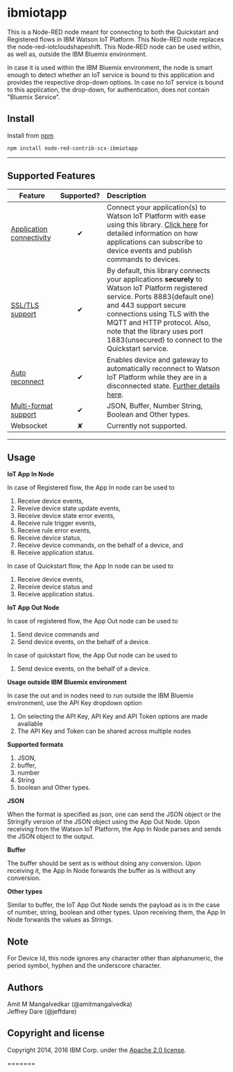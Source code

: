 ibmiotapp
========================
This is a Node-RED node meant for connecting to both the Quickstart and Registered flows in IBM Watson IoT Platform.
This Node-RED node replaces the node-red-iotcloudshapeshift. This Node-RED node can be used within, as well as, outside the IBM Bluemix environment. 
  
In case it is used within the IBM Bluemix environment, the node is smart enough to detect whether an IoT service is bound to this application and provides the respective drop-down options. 
In case no IoT service is bound to this application, the drop-down, for authentication, does not contain "Bluemix Service".  


Install
-------
Install from [npm](http://npmjs.org)
```
npm install node-red-contrib-scx-ibmiotapp
```
-------
Supported Features
------------------

| Feature   |      Supported?      | Description |
|----------|:-------------:|:-------------|
| [Application connectivity](https://github.com/ibm-watson-iot/node-red-contrib-scx-ibmiotapp) |    &#10004;   | Connect your application(s) to Watson IoT Platform with ease using this library. [Click here](https://developer.ibm.com/recipes/tutorials/deploy-watson-iot-node-on-raspberry-pi/) for detailed information on how applications can subscribe to device events and publish commands to devices.|
| [SSL/TLS support](https://console.ng.bluemix.net/docs/services/IoT/reference/security/index.html) | &#10004; | By default, this library connects your applications **securely** to Watson IoT Platform registered service. Ports 8883(default one) and 443 support secure connections using TLS with the MQTT and HTTP protocol. Also, note that the library uses port 1883(unsecured) to connect to the Quickstart service.|
| [Auto reconnect](https://console.ng.bluemix.net/docs/services/IoT/devices/libraries/nodejs.html#connecting_to_iotp) | &#10004; | Enables device and gateway to automatically reconnect to Watson IoT Platform while they are in a disconnected state. [Further details here](https://console.ng.bluemix.net/docs/services/IoT/devices/libraries/nodejs.html#connecting_to_iotp). |
| [Multi-format support](https://github.com/ibm-watson-iot/node-red-contrib-scx-ibmiotapp)| &#10004; | JSON, Buffer, Number String, Boolean and Other types. |
| Websocket | &#10008; | Currently not supported. |


-------

Usage
-------

**IoT App In Node**

In case of Registered flow, the App In node can be used to 

1. Receive device events,
2. Reveive device state update events,
3. Receive device state error events,
4. Receive rule trigger events,
5. Receive rule error events,
6. Receive device status,
7. Receive device commands, on the behalf of a device, and
8. Receive application status.

In case of Quickstart flow, the App In node can be used to

1. Receive device events, 
2. Receive device status and 
3. Receive application status.  


**IoT App Out Node**  

In case of registered flow, the App Out node can be used to 

1. Send device commands and 
2. Send device events, on the behalf of a device.

In case of quickstart flow, the App Out node can be used to 

1. Send device events, on the behalf of a device.


**Usage outside IBM Bluemix environment**

In case the out and in nodes need to run outside the IBM Bluemix environment, use the API Key dropdown option

1. On selecting the API Key, API Key and API Token options are made available
2. The API Key and Token can be shared across multiple nodes

**Supported formats**

1. JSON, 
2. buffer, 
3. number
4. String
5. boolean and Other types. 

**JSON**

When the format is specified as json, one can send the JSON object or the Stringify version of the JSON object using the App Out Node. Upon receiving from the Watson IoT Platform, the App In Node parses and sends the JSON object to the output.

**Buffer**

The buffer should be sent as is without doing any conversion. Upon receiving it, the App In Node forwards the buffer as is without any conversion.

**Other types**

Similar to buffer, the IoT App Out Node sends the payload as is in the case of number, string, boolean and other types. Upon receiving them, the App In Node forwards the values as Strings.


Note
-------
For Device Id, this node ignores any character other than alphanumeric, the period symbol, hyphen and the underscore character.


Authors
-------
Amit M Mangalvedkar (@amitmangalvedka)   
Jeffrey Dare (@jeffdare)  


Copyright and license
----------------------
Copyright 2014, 2016 IBM Corp. under the [Apache 2.0 license](http://www.apache.org/licenses/LICENSE-2.0).

=======
